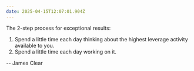 ```yaml
---
date: 2025-04-15T12:07:01.904Z
---
```


The 2-step process for exceptional results:

1. Spend a little time each day thinking about the highest leverage activity available to you. 
2. Spend a little time each day working on it.


-- James Clear